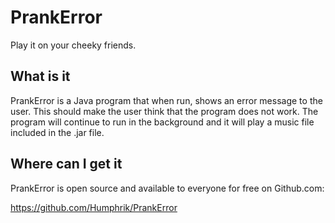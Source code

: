 # PrankError
Play it on your cheeky friends.

## What is it
PrankError is a Java program that when run, shows an error message to the user.
This should make the user think that the program does not work. The program will
continue to run in the background and it will play a music file included in the
.jar file.

## Where can I get it
PrankError is open source and available to everyone for free on Github.com:

https://github.com/Humphrik/PrankError
